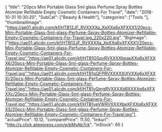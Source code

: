 {
	"title": "20pcs Mini Portable Glass 5ml glass Perfume Spray Bottles Atomizer Refillable Empty Cosmetic Containers For Travel",
	"date": "2018-10-31 10:30:20",
	"SubCat": ["Beauty & Health"],
	"categories": ["Tools "],
	"thumbnailImage": "https://ae01.alicdn.com/kf/HTB12JF_RVXXXXa_XpXXq6xXFXXX1/20pcs-Mini-Portable-Glass-5ml-glass-Perfume-Spray-Bottles-Atomizer-Refillable-Empty-Cosmetic-Containers-For-Travel.jpg_220x220.jpg",
	"BigImage": ["https://ae01.alicdn.com/kf/HTB12JF_RVXXXXa_XpXXq6xXFXXX1/20pcs-Mini-Portable-Glass-5ml-glass-Perfume-Spray-Bottles-Atomizer-Refillable-Empty-Cosmetic-Containers-For-Travel.jpg","https://ae01.alicdn.com/kf/HTB1OSpvRVXXXXbeapXXq6xXFXXX6/20pcs-Mini-Portable-Glass-5ml-glass-Perfume-Spray-Bottles-Atomizer-Refillable-Empty-Cosmetic-Containers-For-Travel.jpg","https://ae01.alicdn.com/kf/HTB1gQFPRVXXXXXiXVXXq6xXFXXXi/20pcs-Mini-Portable-Glass-5ml-glass-Perfume-Spray-Bottles-Atomizer-Refillable-Empty-Cosmetic-Containers-For-Travel.jpg","https://ae01.alicdn.com/kf/HTB1yQmgRVXXXXbRXXXXq6xXFXXXc/20pcs-Mini-Portable-Glass-5ml-glass-Perfume-Spray-Bottles-Atomizer-Refillable-Empty-Cosmetic-Containers-For-Travel.jpg","https://ae01.alicdn.com/kf/HTB1veVWRVXXXXbeXFXXq6xXFXXXS/20pcs-Mini-Portable-Glass-5ml-glass-Perfume-Spray-Bottles-Atomizer-Refillable-Empty-Cosmetic-Containers-For-Travel.jpg"],
	"actualPrice": 10.12,
	"comparePrice": 11.50,
	"linkurl": "http://s.click.aliexpress.com/e/bMvAb7ck",
	"inStock": 65
}
